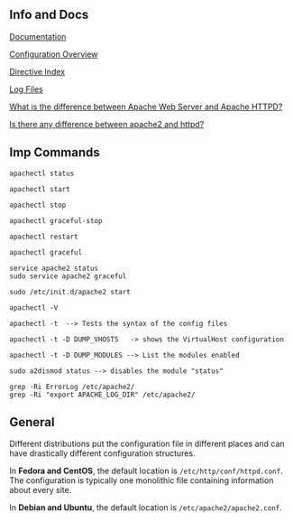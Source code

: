 ## Info and Docs
[Documentation](https://httpd.apache.org/docs/current/)

[Configuration Overview](https://httpd.apache.org/docs/current/configuring.html)

[Directive Index](https://httpd.apache.org/docs/current/mod/directives.html)

[Log Files](https://httpd.apache.org/docs/current/logs.html)

[What is the difference between Apache Web Server and Apache HTTPD?
](https://superuser.com/questions/1434629/what-is-the-difference-between-apache-web-server-and-apache-httpd)

[Is there any difference between apache2 and httpd?](https://askubuntu.com/questions/248404/is-there-any-difference-between-apache2-and-httpd)

## Imp Commands
```shell script
apachectl status

apachectl start

apachectl stop

apachectl graceful-stop

apachectl restart

apachectl graceful

service apache2 status
sudo service apache2 graceful

sudo /etc/init.d/apache2 start

apachectl -V

apachectl -t  --> Tests the syntax of the config files

apachectl -t -D DUMP_VHOSTS   -> shows the VirtualHost configuration

apachectl -t -D DUMP_MODULES --> List the modules enabled

sudo a2dismod status --> disables the module "status"

grep -Ri ErrorLog /etc/apache2/
grep -Ri "export APACHE_LOG_DIR" /etc/apache2/

```

## General
Different distributions put the configuration file in different places and can have drastically different configuration structures. 

In **Fedora and CentOS**, the default location is `/etc/http/conf/httpd.conf`. The configuration is typically one monolithic file containing information about every site. 

In **Debian and Ubuntu**, the default location is `/etc/apache2/apache2.conf`.